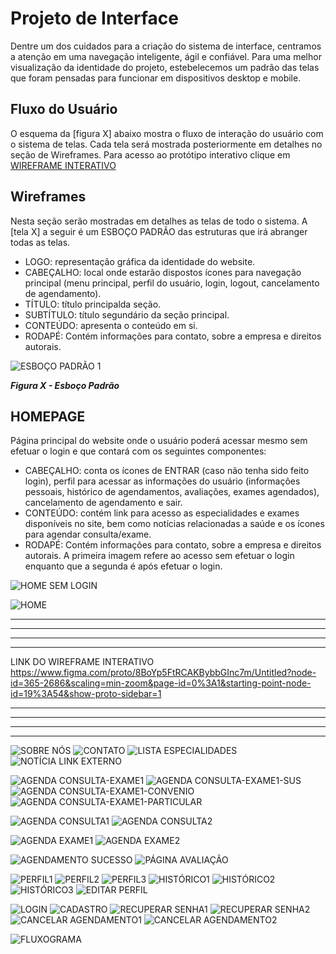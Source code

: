 
# Projeto de Interface

Dentre um dos cuidados para a criação do sistema de interface, centramos a atenção em uma navegação inteligente, ágil e confiável. Para uma melhor visualização da identidade do projeto, estebelecemos um padrão das telas que foram pensadas para funcionar em dispositivos desktop e mobile. 

## Fluxo do Usuário

O esquema da [figura X] abaixo mostra o fluxo de interação do usuário com o sistema de telas. Cada tela será mostrada posteriormente em detalhes no seção de Wireframes. Para acesso ao protótipo interativo clique em <a href="https://www.figma.com/proto/8BoYp5FtRCAKBybbGInc7m/Untitled?node-id=365-2686&scaling=min-zoom&page-id=0%3A1&starting-point-node-id=19%3A54&show-proto-sidebar=1">WIREFRAME INTERATIVO</a> 



## Wireframes

Nesta seção serão mostradas em detalhes as telas de todo o sistema. A [tela X] a seguir é um ESBOÇO PADRÃO das estruturas que irá abranger todas as telas. 

- LOGO: representação gráfica da identidade do website.
- CABEÇALHO: local onde estarão dispostos ícones para navegação principal (menu principal, perfil do usuário, login, logout, cancelamento de agendamento).
- TÍTULO: título principalda seção.
- SUBTÍTULO: título segundário da seção principal.
- CONTEÚDO: apresenta o conteúdo em si. 
- RODAPÉ: Contém informações para contato, sobre a empresa e direitos autorais.


![ESBOÇO PADRÃO 1](https://user-images.githubusercontent.com/128761556/233716310-361fba59-32a2-4e34-ab46-3baf11b23c99.png)

 ***Figura X - Esboço Padrão***
 
 
 ## HOMEPAGE

Página principal do website onde o usuário poderá acessar mesmo sem efetuar o login e que contará com os seguintes componentes: 
 - CABEÇALHO: conta os ícones de ENTRAR (caso não tenha sido feito login), perfil para acessar as informações do usuário (informações pessoais, histórico de agendamentos, avaliações, exames agendados), cancelamento de agendamento e sair. 
 - CONTEÚDO: contém link para acesso as especialidades e exames disponíveis no site, bem como notícias relacionadas a saúde e os ícones para agendar consulta/exame. 
 - RODAPÉ: Contém informações para contato, sobre a empresa e direitos autorais.
A primeira imagem refere ao acesso sem efetuar o login enquanto que a segunda é após efetuar o login. 

![HOME SEM LOGIN](https://user-images.githubusercontent.com/128761321/233817431-6331d8bd-cf6f-40dd-bedc-a1cea7252098.png)

![HOME](https://user-images.githubusercontent.com/128761321/233817433-b1812f3d-a079-47df-b194-069707a98cc5.png)

****************************************************************************************************************************************************
****************************************************************************************************************************************************
****************************************************************************************************************************************************
****************************************************************************************************************************************************
LINK DO WIREFRAME INTERATIVO
https://www.figma.com/proto/8BoYp5FtRCAKBybbGInc7m/Untitled?node-id=365-2686&scaling=min-zoom&page-id=0%3A1&starting-point-node-id=19%3A54&show-proto-sidebar=1
****************************************************************************************************************************************************
****************************************************************************************************************************************************
****************************************************************************************************************************************************
****************************************************************************************************************************************************




![SOBRE NÓS](https://user-images.githubusercontent.com/128761321/233817444-1db23b18-0275-4623-a05f-3cc1c201a6b6.png)
![CONTATO](https://user-images.githubusercontent.com/128761321/233817424-87fa25c2-22c0-4acf-8152-1477f0e572c7.png)
![LISTA ESPECIALIDADES](https://user-images.githubusercontent.com/128761321/233817434-2f5535b5-d3cc-441d-bda8-9d78e9875213.png)
![NOTÍCIA LINK EXTERNO](https://user-images.githubusercontent.com/128761321/233817436-2a36d188-0872-4cfe-a425-034641b432d2.png)

![AGENDA CONSULTA-EXAME1](https://user-images.githubusercontent.com/128761321/233817414-df4764b9-6686-478e-b268-eb87758a3c46.png)
![AGENDA CONSULTA-EXAME1-SUS](https://user-images.githubusercontent.com/128761321/233817417-b050a918-a283-4edb-9596-e669f9e83ba0.png)
![AGENDA CONSULTA-EXAME1-CONVENIO](https://user-images.githubusercontent.com/128761321/233817415-059804ef-2e39-4758-be8d-1def7ffd8f5a.png)
![AGENDA CONSULTA-EXAME1-PARTICULAR](https://user-images.githubusercontent.com/128761321/233817416-a0d08b5d-3200-441b-ab48-65682c44d82a.png)

![AGENDA CONSULTA1](https://user-images.githubusercontent.com/128761321/233817412-e8daba43-7c42-448f-b13f-727f2cc200d6.png)
![AGENDA CONSULTA2](https://user-images.githubusercontent.com/128761321/233817413-bf9df8a9-6370-459a-93b6-977ac75f1310.png)

![AGENDA EXAME1](https://user-images.githubusercontent.com/128761321/233817418-b0db3144-8fcb-40f8-945f-51e49ac9da0f.png)
![AGENDA EXAME2](https://user-images.githubusercontent.com/128761321/233817419-ba3bdef5-0f5c-4ace-9895-a1130bf9ab1c.png)

![AGENDAMENTO SUCESSO](https://user-images.githubusercontent.com/128761321/233817420-240ae84c-2129-4ce5-815f-eada3b39160f.png)
![PÁGINA AVALIAÇÃO](https://user-images.githubusercontent.com/128761321/233817437-ca8e93dd-7664-4186-9322-db014161f87c.png)

![PERFIL1](https://user-images.githubusercontent.com/128761321/233817438-1e76e4c3-28e4-4dac-a9c0-5c16a89e2934.png)
![PERFIL2](https://user-images.githubusercontent.com/128761321/233817439-405cccb5-18cc-4c2a-8a03-5948586fbf9d.png)
![PERFIL3](https://user-images.githubusercontent.com/128761321/233817440-72af3654-e57b-403f-9944-a93e2ae313b0.png)
![HISTÓRICO1](https://user-images.githubusercontent.com/128761321/233817427-c3516f52-d73b-453e-9529-345b0d885602.png)
![HISTÓRICO2](https://user-images.githubusercontent.com/128761321/233817428-8c6c9f55-e1ed-4635-8305-e7c9dcd93b45.png)
![HISTÓRICO3](https://user-images.githubusercontent.com/128761321/233817430-e9046934-b394-453a-a8fc-8fc87c7f55a0.png)
![EDITAR PERFIL](https://user-images.githubusercontent.com/128761321/233817425-f8a1a6d7-afc8-4b7d-83ef-8315005db222.png)

![LOGIN](https://user-images.githubusercontent.com/128761321/233817435-81c17659-d700-414d-87a8-3ce2e99c4cdd.png)
![CADASTRO](https://user-images.githubusercontent.com/128761321/233817421-3655f9a6-2bd6-4255-9687-08348315c5a7.png)
![RECUPERAR SENHA1](https://user-images.githubusercontent.com/128761321/233817441-0954c0db-8329-4ec4-8f17-1ec3156601d3.png)
![RECUPERAR SENHA2](https://user-images.githubusercontent.com/128761321/233817443-dc75adaa-7d1d-4f26-8fb5-695957d1fb7c.png)
![CANCELAR AGENDAMENTO1](https://user-images.githubusercontent.com/128761321/233817422-9c559a30-0cd3-42c1-8ac0-199179382e4c.png)
![CANCELAR AGENDAMENTO2](https://user-images.githubusercontent.com/128761321/233817423-b2c04f67-193d-42fd-b478-d97e735578d3.png)

![FLUXOGRAMA](https://user-images.githubusercontent.com/128761321/233818242-a500bf6c-5712-4897-8b03-0824ef66ade8.png)

